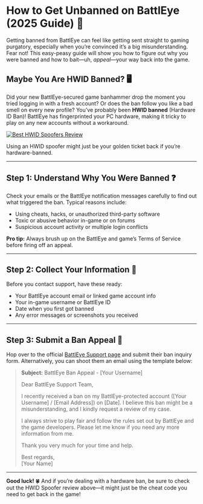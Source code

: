 <h1 id="how-to-get-unbanned-on-battleye-2025-guide-">How to Get Unbanned on BattlEye (2025 Guide) 🚀</h1>
<p>Getting banned from BattlEye can feel like getting sent straight to gaming purgatory, especially when you’re convinced it’s a big misunderstanding. Fear not! This easy-peasy guide will show you how to figure out why you were banned and how to bait—uh, <em>appeal</em>—your way back into the game.</p>
<h2 id="maybe-you-are-hwid-banned-">Maybe You Are HWID Banned? 🖥️</h2>
<p>Did your new BattlEye-secured game banhammer drop the moment you tried logging in with a fresh account? Or does the ban follow you like a bad smell on every new profile? You’ve probably been <strong>HWID banned</strong> (Hardware ID Ban)! BattlEye has fingerprinted your PC hardware, making it tricky to play on any new accounts without a workaround.</p>
<p><a href="https://hwid-spoofer.mystrikingly.com/"><img src="https://img.shields.io/badge/Best%20HWID%20Spoofers-Read%20Review-brightgreen?style=for-the-badge&amp;logo=origin" alt="Best HWID Spoofers Review"></a></p>
<p>Using an HWID spoofer might just be your golden ticket back if you’re hardware-banned.</p>
<hr>
<h2 id="step-1-understand-why-you-were-banned-">Step 1: Understand Why You Were Banned ❓</h2>
<p>Check your emails or the BattlEye notification messages carefully to find out what triggered the ban. Typical reasons include:</p>
<ul>
<li>Using cheats, hacks, or unauthorized third-party software</li>
<li>Toxic or abusive behavior in-game or on forums</li>
<li>Suspicious account activity or multiple login conflicts</li>
</ul>
<p><strong>Pro tip:</strong> Always brush up on the BattlEye and game’s Terms of Service before firing off an appeal.</p>
<hr>
<h2 id="step-2-collect-your-information-">Step 2: Collect Your Information 📝</h2>
<p>Before you contact support, have these ready:</p>
<ul>
<li>Your BattlEye account email or linked game account info  </li>
<li>Your in-game username or BattlEye ID  </li>
<li>Date when you first got banned  </li>
<li>Any error messages or screenshots you received  </li>
</ul>
<hr>
<h2 id="step-3-submit-a-ban-appeal-">Step 3: Submit a Ban Appeal 📧</h2>
<p>Hop over to the official <a href="https://www.battleye.com/support/">BattlEye Support page</a> and submit their ban inquiry form. Alternatively, you can shoot them an email using the template below:</p>
<blockquote>
<p><strong>Subject:</strong> BattlEye Ban Appeal - [Your Username]  </p>
<p>Dear BattlEye Support Team,  </p>
<p>I recently received a ban on my BattlEye-protected account ([Your Username] / [Email Address]) on [Date]. I believe this ban might be a misunderstanding, and I kindly request a review of my case.  </p>
<p>I always strive to play fair and follow the rules set out by BattlEye and the game developers. Please let me know if you need any more information from me.  </p>
<p>Thank you very much for your time and help.  </p>
<p>Best regards,<br>[Your Name]</p>
</blockquote>
<hr>
<p><strong>Good luck!</strong> 🍀 And if you’re dealing with a hardware ban, be sure to check out the HWID Spoofer review above—it might just be the cheat code you need to get back in the game!</p>
